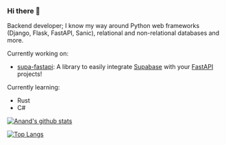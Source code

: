 ### Hi there 👋

Backend developer; I know my way around Python web frameworks (Django, Flask, FastAPI, Sanic), relational and non-relational databases and more.

Currently working on:
- [supa-fastapi](https://anand2312.tech/r/supa-fastapi): A library to easily integrate [Supabase](https://supabase.io) with your [FastAPI](https://tiangolo.fastapi.com) projects!

Currently learning:
- Rust
- C#

[![Anand's github stats](https://github-readme-stats.vercel.app/api?username=anand2312&show_icons=true&theme=synthwave&count_private=true)](https://anand2312.tech)

[![Top Langs](https://github-readme-stats.vercel.app/api/top-langs/?username=anand2312&layout=compact&theme=synthwave)](https://anand2312.tech)

<!--
**anand2312/anand2312** is a ✨ _special_ ✨ repository because its `README.md` (this file) appears on your GitHub profile.
